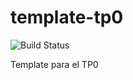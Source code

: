 # template-tp0
![Build Status](https://travis-ci.org/nicotruk/template-tp0.svg?branch=master)

Template para el TP0
